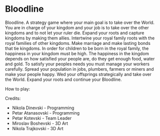 # Bloodline

Bloodline. A strategy game where your main goal is to take over the World. You are in charge of your kingdom and your job is to take over the other kingdoms and to not let your ruler die. Expand your roots and capture kingdoms by making them allies. Intertwine your royal family roots with the royal families of other kingdoms. Make marriage and make lasting bonds that tie kingdoms. In order for children to be born in the royal family, the happiness in your kingdom must be high. The happiness in the kingdom depends on how satisfied your people are, do they get enough food, water and gold. To satisfy your peoples needs you must manage your workers carefully. Spread your population in jobs, plumbers, farmers or miners and make your people happy. Wed your offsprings strategically and take over the World. Expand your roots and continue your Bloodline.

How to play:

Credits:
 - Nikola Dinevski - Programming
 - Petar Atanasovski - Programming
 - Petar Kotevski - Team Leader
 - Miroslav Boshevski - 3D Art
 - Nikola Trajkovski - 3D Art
